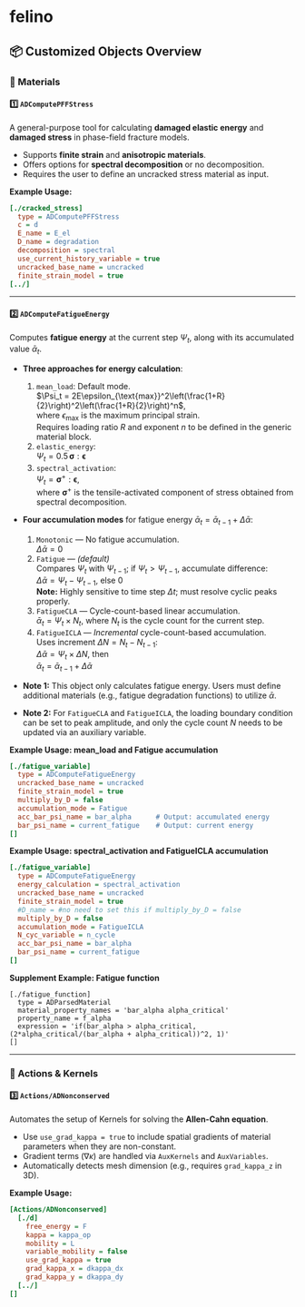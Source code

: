 felino
=====

## 📦 Customized Objects Overview

### 📂 Materials

#### 1️⃣ `ADComputePFFStress`
A general-purpose tool for calculating **damaged elastic energy** and **damaged stress** in phase-field fracture models.
- Supports **finite strain** and **anisotropic materials**.
- Offers options for **spectral decomposition** or no decomposition.
- Requires the user to define an uncracked stress material as input.

**Example Usage:**
```ini
[./cracked_stress]
  type = ADComputePFFStress
  c = d
  E_name = E_el
  D_name = degradation
  decomposition = spectral
  use_current_history_variable = true
  uncracked_base_name = uncracked
  finite_strain_model = true
[../]
```

---

#### 2️⃣ `ADComputeFatigueEnergy`
Computes **fatigue energy** at the current step $\Psi_t$, along with its accumulated value $\bar{\alpha}_t$.

- **Three approaches for energy calculation**:
  1. `mean_load`: Default mode.  
     $\Psi_t = 2E\epsilon_{\text{max}}^2\left(\frac{1+R}{2}\right)^2\left(\frac{1+R}{2}\right)^n$,  
     where $\epsilon_{\text{max}}$ is the maximum principal strain.  
     Requires loading ratio $R$ and exponent $n$ to be defined in the generic material block.
  2. `elastic_energy`:  
     $\Psi_t = 0.5 \, \boldsymbol{\sigma} : \boldsymbol{\epsilon}$
  3. `spectral_activation`:  
     $\Psi_t = \boldsymbol{\sigma}^+ : \boldsymbol{\epsilon}$,  
     where $\boldsymbol{\sigma}^+$ is the tensile-activated component of stress obtained from spectral decomposition.

- **Four accumulation modes** for fatigue energy $\bar\alpha_t = \bar{\alpha}_{t-1} + \Delta \bar{\alpha}$:
  1. `Monotonic` — No fatigue accumulation.  
     $\Delta \bar{\alpha} = 0$
  2. `Fatigue` — *(default)*  
     Compares $\Psi_t$ with $\Psi_{t-1}$; if $\Psi_t > \Psi_{t-1}$, accumulate difference:  
     $\Delta \bar{\alpha} = \Psi_t - \Psi_{t-1}$, else 0  
     **Note:** Highly sensitive to time step $\Delta t$; must resolve cyclic peaks properly.
  3. `FatigueCLA` — Cycle-count-based linear accumulation.  
     $\bar{\alpha}_t = \Psi_t \times N_t$, where $N_t$ is the cycle count for the current step.
  4. `FatigueICLA` — *Incremental* cycle-count-based accumulation.  
     Uses increment $\Delta N = N_t - N_{t-1}$:  
     $\Delta \bar{\alpha} = \Psi_t \times \Delta N$, then  
     $\bar\alpha_t = \bar{\alpha}_{t-1} + \Delta \bar{\alpha}$

- **Note 1:** This object only calculates fatigue energy. Users must define additional materials (e.g., fatigue degradation functions) to utilize $\bar{\alpha}$.

- **Note 2:** For `FatigueCLA` and `FatigueICLA`, the loading boundary condition can be set to peak amplitude, and only the cycle count $N$ needs to be updated via an auxiliary variable.

**Example Usage: mean_load and Fatigue accumulation**
```ini
[./fatigue_variable]
  type = ADComputeFatigueEnergy
  uncracked_base_name = uncracked
  finite_strain_model = true
  multiply_by_D = false
  accumulation_mode = Fatigue
  acc_bar_psi_name = bar_alpha      # Output: accumulated energy
  bar_psi_name = current_fatigue    # Output: current energy
[]
```
**Example Usage: spectral_activation and FatigueICLA accumulation**
```ini
[./fatigue_variable]
  type = ADComputeFatigueEnergy
  energy_calculation = spectral_activation
  uncracked_base_name = uncracked
  finite_strain_model = true
  #D_name = #no need to set this if multiply_by_D = false
  multiply_by_D = false
  accumulation_mode = FatigueICLA
  N_cyc_variable = n_cycle
  acc_bar_psi_name = bar_alpha
  bar_psi_name = current_fatigue
[]
```

**Supplement Example: Fatigue function**
```
[./fatigue_function]
  type = ADParsedMaterial
  material_property_names = 'bar_alpha alpha_critical'
  property_name = f_alpha
  expression = 'if(bar_alpha > alpha_critical, (2*alpha_critical/(bar_alpha + alpha_critical))^2, 1)'
[]
```

---

### 📂 Actions & Kernels

#### 3️⃣ `Actions/ADNonconserved`
Automates the setup of Kernels for solving the **Allen-Cahn equation**.
- Use `use_grad_kappa = true` to include spatial gradients of material parameters when they are non-constant.
- Gradient terms ($\nabla \kappa$) are handled via `AuxKernels` and `AuxVariables`.
- Automatically detects mesh dimension (e.g., requires `grad_kappa_z` in 3D).

**Example Usage:**
```ini
[Actions/ADNonconserved]
  [./d]
    free_energy = F
    kappa = kappa_op
    mobility = L
    variable_mobility = false
    use_grad_kappa = true
    grad_kappa_x = dkappa_dx
    grad_kappa_y = dkappa_dy
  [../]
[]
```

